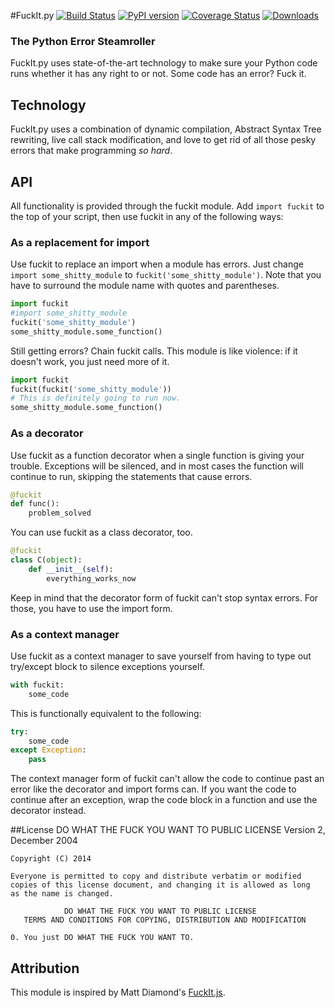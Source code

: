 #FuckIt.py
[![Build Status](http://img.shields.io/travis/ajalt/fuckitpy/master.svg)](https://travis-ci.org/ajalt/fuckitpy)
[![PyPI version](http://img.shields.io/badge/pypi-1.0.1-brightgreen.svg)](http://badge.fury.io/py/fuckit)
[![Coverage Status](http://img.shields.io/badge/coverage-100%25-brightgreen.svg)](https://coveralls.io/r/ajalt/fuckitpy?branch=master)
[![Downloads](http://img.shields.io/pypi/dm/requests.svg)](https://pypi.python.org/pypi/fuckit)

### The Python Error Steamroller
FuckIt.py uses state-of-the-art technology to make sure your Python code runs
whether it has any right to or not. Some code has an error? Fuck it.

## Technology
FuckIt.py uses a combination of dynamic compilation, Abstract Syntax Tree rewriting, live call stack modification, and love to get rid of all those pesky errors that make programming _so hard_.

## API
All functionality is provided through the fuckit module. Add `import fuckit` to the top of your script, then use fuckit in any of the following ways:
 
### As a replacement for import
Use fuckit to replace an import when a module has errors. 
Just change `import some_shitty_module` to `fuckit('some_shitty_module')`. Note that you have to surround the module name with quotes and parentheses. 

```python
import fuckit
#import some_shitty_module
fuckit('some_shitty_module')
some_shitty_module.some_function()
```

Still getting errors? Chain fuckit calls. This module is like violence: if it doesn't work, you just need more of it.

```python
import fuckit
fuckit(fuckit('some_shitty_module'))
# This is definitely going to run now.
some_shitty_module.some_function()
```

### As a decorator
Use fuckit as a function decorator when a single function is giving your trouble. Exceptions will be silenced, and in most cases the function will continue to run, skipping the statements that cause errors.

```python
@fuckit
def func():
    problem_solved  
```

You can use fuckit as a class decorator, too.

```python
@fuckit
class C(object):
    def __init__(self):
        everything_works_now
```

Keep in mind that the decorator form of fuckit can't stop syntax errors. For those, you have to use the import form. 

### As a context manager
Use fuckit as a context manager to save yourself from having to type out try/except block to silence exceptions yourself.

```python
with fuckit:
    some_code
```

This is functionally equivalent to the following:

```python
try:
    some_code
except Exception:
    pass
```

The context manager form of fuckit can't allow the code to continue past an error like the decorator and import forms can. If you want the code to continue after an exception, wrap the code block in a function and use the decorator instead.



##License
                DO WHAT THE FUCK YOU WANT TO PUBLIC LICENSE
                       Version 2, December 2004

	Copyright (C) 2014
	
	Everyone is permitted to copy and distribute verbatim or modified
	copies of this license document, and changing it is allowed as long
	as the name is changed.

                DO WHAT THE FUCK YOU WANT TO PUBLIC LICENSE
       TERMS AND CONDITIONS FOR COPYING, DISTRIBUTION AND MODIFICATION

 	0. You just DO WHAT THE FUCK YOU WANT TO.
 
## Attribution

This module is inspired by Matt Diamond's [FuckIt.js](https://github.com/mattdiamond/fuckitjs).
